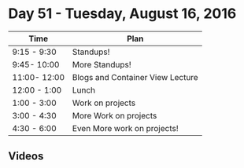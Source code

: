 # Day 51  - Tuesday, August 16, 2016


Time       | Plan     |
----------------|-------
9:15 - 9:30  | Standups!
9:45- 10:00  | More Standups!
11:00- 12:00 | Blogs and Container View Lecture
12:00 - 1:00 | Lunch
1:00 - 3:00  | Work on projects
3:00 - 4:30  | More Work on projects
4:30 - 6:00  | Even More work on projects!

## Videos
